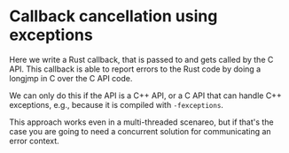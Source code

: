 # Callback cancellation using exceptions

Here we write a Rust callback, that is passed to and gets called by the C API.
This callback is able to report errors to the Rust code by doing a longjmp in C
over the C API code.

We can only do this if the API is a C++ API, or a C API that can handle C++
exceptions, e.g., because it is compiled with `-fexceptions`.

This approach works even in a multi-threaded scenareo, but if that's the case
you are going to need a concurrent solution for communicating an error context.
